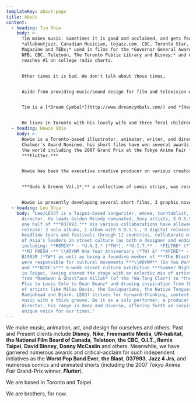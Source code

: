 ```yaml
---
templateKey: about-page
title: About
content:
  - heading: Tim Shia
    body: >-
      Tim makes music. Sometimes it is good and acclaimed, and gets featured on
      *allaboutjazz, Canadian Musician, tojazz.com, CBC, Toronto Star, NOW
      Magazine and TEDx;* used in films for the *Governor General Awards, the
      NFB, CBC, Teletoon, The Toronto Public Library and Disney;* and even
      reaches #1 on college radio charts.


      Other times it is bad. We don't talk about those times.


      Aside from providing music/sound design for film and television with **PPF**, or playing drums for international artists, Grammy and Juno winners (and losers), like *Michael Herring, Kevin Barrett, Amanda Martinez, Ron Davis, Elizabeth Shepherd, Laila Biali, David Buchbinder, Julie Michels, SOSS (taiwan), Shan VDP, , Bret Higgins, Rhonda Stakich, Carol Welsman, Nathan Hiltz, Quique Escamilla, Rebecca Hennessy, Hisaska (Japan),* *Chris Hunt, Don Scott, Donne Roberts, Emma Cook, Andrew Rasmussen, Allison Au, Milosh, Kevin Clarke (US), James Roberstson, Fred Spek, Beverly Taft, Scott Marshall,* and *Rich Underhill*, Tim also leads a band called [**the Worst Pop Band Ever** ](http://www.wpbe.ppfhouse.com/) with Chris Gale, Adrean Farrugia, Dafydd Hughes, Drew Birston and LEO37; co-leads **[Shiverbeck](http://shiverbeck.bandcamp.com/releases)** with Nick Zubeck and Mark Laver; and runs **[Jazz for Juniors](http://ppfhouse.com/music/jazz4jrs/)**, a program that teaches younger folk about jazz.


      Tim is a [*Dream Cymbal*](http://www.dreamcymbals.com/) and *[Headhunter Sticks](http://www.headhuntersdrumsticks.net/)* endorsee. He produced and hosted the series "Jazz is What?!" for Jazz Fm 91.1 in 2019 and is an occasional host for "the Worst Jazz Program Ever" on Istolethesoul FM.


      He lives in Toronto with his lovely wife and three feral children.
  - heading: Howie Shia
    body: >-
      Howie is a Toronto-based illustrator, animator, writer, and director. A
      Chalmer's Award Nominee, his short films have won several awards around
      the world including the 2007 Grand Prix at the Tokyo Anime Fair for
      ***Flutter.***


      Howie has been the executive creative producer on various creator-driven projects with Disney, UN-Habitat, Freemantle and more and his illustrations have been the face of projects for likes of Nike, Donny McCaslin and David Binney. His last film for the NFB, ***BAM***, debuted at the Toronto International Film Festival in 2015. His latest short film, ***Marco's Oriental Noodles***, was part of Jesse Wente's ***Keep Calm and Decolonize*** series for CBC.


      ***Gods & Greens Vol.1*,** a collection of comic strips, was recently published by **Animator Made Publishing** in Los Angeles.


      Howie is presently developing several short films, 3 graphic novels, and a daughter with endless questions and a less quizzical baby boy.
  - heading: Leo Shia
    body: "Leo/LEO37 is a Taipei-based songwriter, emcee, turntablist, designer and
      director. He leads Golden Melody nominated, Sony artists, S.O.S.S. and is
      one half of ***037993.*** His various collaborations have allowed him to
      release: 3 solo albums, 1 album with S.O.S.S., 8 digital releases,
      headline tours and festivals through 11 countries, collaborate with some
      of Asia's leaders in street culture (as both a designer and endorsee)
      including: **REMIX** - *U.N.I.* (*TW*), **O.I.T.** - *FILTRD* (*TW, JP*)
      **MJ FRESH -** \\#DYWM One Year Anniversary (*TW) &* **AFIRE** -
      B1993R (*TW*) as well as being a founding member of ***The Blast*** who
      were responsible for cultural movements ***\\#DYWM** (Do You Want More?!)*
      and ***NIKE's*** 6-week street culture exhibition ***Summer Nights*** held
      in Taipei. Having shared the stage with an eclectic mix of artists ranging
      from *Raekwon & Ghostface Killah* (of the *Wu-Tang Clan*) to *the Bad
      Plus to Louis Cole to Dean Beanz* and drawing inspiration from the careers
      of artists like Miles Davis, the Soulquarians, the Native Tongues,
      Radiohead and Björk. LEO37 strives for forward-thinking, content-driven
      music with a thick groove. Be it as a solo performer, a producer or
      director, his range is deep and diverse, offering forth an inspired and
      unique voice for our times."
---
```

We make music, animation, art, and design for ourselves and others. Past and Present clients include **Disney**, **Nike**, **Freemantle Media**, **UN-habitat**, **the National Film Board of Canada**, **Teletoon**, **the CBC**, **O.I.T., Remix Taipei**, **David Binney**, **Donny McCaslin** and others. Meanwhile, we have garnered numerous awards and critical-acclaim for such independent initiatives as the **Worst Pop Band Ever**, **the Blast**, **037993**, **Jazz 4 Jrs**, and numerous comics and animated shorts (including the 2007 *Tokyo Anime Fair* Grand-Prix winner, ***Flutter***).

We are based in Toronto and Taipei.

We are brothers, for now.